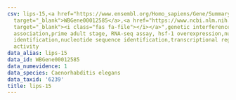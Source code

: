 ```yaml
---
csv: lips-15,<a href="https://www.ensembl.org/Homo_sapiens/Gene/Summary?db=core;g=WBGene00012585"
  target="_blank">WBGene00012585</a>,<a href="https://www.ncbi.nlm.nih.gov/pubmed/30894454"
  target="_blank"><i class="fas fa-file"></i></a>",genetic interference,functional
  association,prime adult stage, RNA-seq assay, hsf-1 overexpression,nucleotide sequence
  identification,nucleotide sequence identification,transcriptional regulation,up-regulates
  activity
data_alias: lips-15
data_id: WBGene00012585
data_numevidence: 1
data_species: Caenorhabditis elegans
data_taxid: '6239'
title: lips-15
---
```

